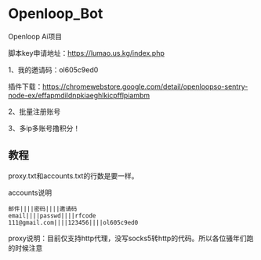 # Openloop_Bot
Openloop Ai项目

脚本key申请地址：https://lumao.us.kg/index.php

1、我的邀请码：ol605c9ed0

插件下载：https://chromewebstore.google.com/detail/openloopso-sentry-node-ex/effapmdildnpkiaeghlkicpfflpiambm

2、批量注册账号

3、多ip多账号撸积分！

## 教程
proxy.txt和accounts.txt的行数是要一样。

accounts说明
```text
邮件||||密码||||邀请码
email||||passwd||||rfcode
111@gmail.com||||123456||||ol605c9ed0
```
proxy说明：目前仅支持http代理，没写socks5转http的代码。所以各位骚年们跑的时候注意

